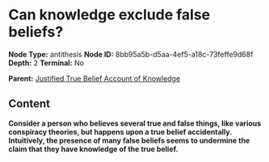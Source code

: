 # Can knowledge exclude false beliefs?

**Node Type:** antithesis
**Node ID:** 8bb95a5b-d5aa-4ef5-a18c-73feffe9d68f
**Depth:** 2
**Terminal:** No

**Parent:** [Justified True Belief Account of Knowledge](justified-true-belief-account-of-knowledge.md)

## Content

**Consider a person who believes several true and false things, like various conspiracy theories, but happens upon a true belief accidentally. Intuitively, the presence of many false beliefs seems to undermine the claim that they have knowledge of the true belief.**
